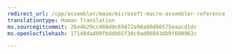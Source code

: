 ```yaml
---
redirect_url: /cpp/assembler/masm/microsoft-macro-assembler-reference
translationtype: Human Translation
ms.sourcegitcommit: 26e4b29cc488ddc69872a90a00d66575eaacd1dc
ms.openlocfilehash: 17148dad09fbddb65f30c0ad06043db9f600963c

---
```




<!--HONumber=Feb17_HO4-->


